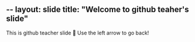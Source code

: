 --
layout: slide
title: "Welcome to github teaher's slide"
---
This is github teacher slide :tada:
Use the left arrow to go back!
